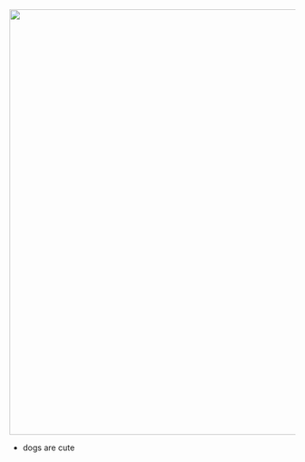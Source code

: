 <img align="center" width="850" height="750" src="https://github.com/GanziDaeyong/GanziDaeyong/blob/main/corgi-computer.gif">

- dogs are cute
